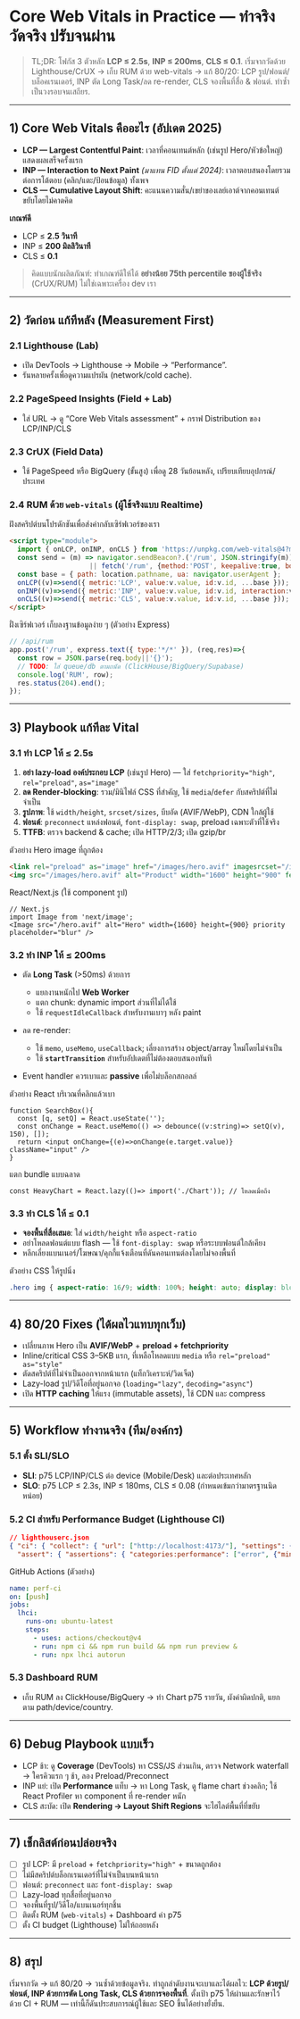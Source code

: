 # Core Web Vitals in Practice — ทำจริง วัดจริง ปรับจนผ่าน

> TL;DR: โฟกัส 3 ตัวหลัก **LCP ≤ 2.5s**, **INP ≤ 200ms**, **CLS ≤ 0.1**. เริ่มจากวัดด้วย Lighthouse/CrUX → เก็บ RUM ด้วย web-vitals → แก้ 80/20: LCP รูป/ฟอนต์/บล็อคเรนเดอร์, INP ตัด Long Task/ลด re-render, CLS จองพื้นที่สื่อ & ฟอนต์. ทำซ้ำเป็นวงรอบจนเสถียร.

---

## 1) Core Web Vitals คืออะไร (อัปเดต 2025)

* **LCP — Largest Contentful Paint**: เวลาที่คอนเทนต์หลัก (เช่นรูป Hero/หัวข้อใหญ่) แสดงผลเสร็จครั้งแรก
* **INP — Interaction to Next Paint** *(มาแทน FID ตั้งแต่ 2024)*: เวลาตอบสนองโดยรวมต่อการโต้ตอบ (คลิก/แตะ/ป้อนข้อมูล) ทั้งเพจ
* **CLS — Cumulative Layout Shift**: คะแนนความสั่น/เขย่าของเลย์เอาต์จากคอนเทนต์ขยับโดยไม่คาดคิด

**เกณฑ์ดี**

* LCP ≤ **2.5 วินาที**
* INP ≤ **200 มิลลิวินาที**
* CLS ≤ **0.1**

> คิดแบบนักผลิตภัณฑ์: ทำเกณฑ์ดีให้ได้ **อย่างน้อย 75th percentile ของผู้ใช้จริง** (CrUX/RUM) ไม่ใช่เฉพาะเครื่อง dev เรา

---

## 2) วัดก่อน แก้ทีหลัง (Measurement First)

### 2.1 Lighthouse (Lab)

* เปิด DevTools → Lighthouse → Mobile → “Performance”.
* รันหลายครั้งเพื่อดูความแปรผัน (network/cold cache).

### 2.2 PageSpeed Insights (Field + Lab)

* ใส่ URL → ดู “Core Web Vitals assessment” + กราฟ Distribution ของ LCP/INP/CLS

### 2.3 CrUX (Field Data)

* ใช้ PageSpeed หรือ BigQuery (ขั้นสูง) เพื่อดู 28 วันย้อนหลัง, เปรียบเทียบอุปกรณ์/ประเทศ

### 2.4 RUM ด้วย `web-vitals` (ผู้ใช้จริงแบบ Realtime)

ฝังสคริปต์บนโปรดักชันเพื่อส่งค่ากลับเซิร์ฟเวอร์ของเรา

```html
<script type="module">
  import { onLCP, onINP, onCLS } from 'https://unpkg.com/web-vitals@4?module';
  const send = (m) => navigator.sendBeacon?.('/rum', JSON.stringify(m))
                    || fetch('/rum', {method:'POST', keepalive:true, body:JSON.stringify(m)});
  const base = { path: location.pathname, ua: navigator.userAgent };
  onLCP((v)=>send({ metric:'LCP', value:v.value, id:v.id, ...base }));
  onINP((v)=>send({ metric:'INP', value:v.value, id:v.id, interaction:v.eventType, ...base }));
  onCLS((v)=>send({ metric:'CLS', value:v.value, id:v.id, ...base }));
</script>
```

ฝั่งเซิร์ฟเวอร์ เก็บลงฐานข้อมูลง่าย ๆ (ตัวอย่าง Express)

```js
// /api/rum
app.post('/rum', express.text({ type:'*/*' }), (req,res)=>{
  const row = JSON.parse(req.body||'{}');
  // TODO: ใส่ queue/db ตามถนัด (ClickHouse/BigQuery/Supabase)
  console.log('RUM', row);
  res.status(204).end();
});
```

---

## 3) Playbook แก้ทีละ Vital

### 3.1 ทำ LCP ให้ ≤ 2.5s

1. **อย่า lazy-load องค์ประกอบ LCP** (เช่นรูป Hero) — ใส่ `fetchpriority="high"`, `rel="preload"`, `as="image"`
2. **ลด Render‑blocking**: รวม/มินิไฟล์ CSS ที่สำคัญ, ใช้ `media`/`defer` กับสคริปต์ที่ไม่จำเป็น
3. **รูปภาพ**: ใช้ `width/height`, `srcset/sizes`, บีบอัด (AVIF/WebP), CDN ใกล้ผู้ใช้
4. **ฟอนต์**: `preconnect` แหล่งฟอนต์, `font-display: swap`, preload เฉพาะตัวที่ใช้จริง
5. **TTFB**: ตรวจ backend & cache; เปิด HTTP/2/3; เปิด gzip/br

ตัวอย่าง Hero image ที่ถูกต้อง

```html
<link rel="preload" as="image" href="/images/hero.avif" imagesrcset="/images/hero.avif 1x, /images/hero@2x.avif 2x" imagesizes="100vw" />
<img src="/images/hero.avif" alt="Product" width="1600" height="900" fetchpriority="high" decoding="async" />
```

React/Next.js (ใช้ component รูป)

```tsx
// Next.js
import Image from 'next/image';
<Image src="/hero.avif" alt="Hero" width={1600} height={900} priority placeholder="blur" />
```

### 3.2 ทำ INP ให้ ≤ 200ms

* ตัด **Long Task** (>50ms) ด้วยการ

  * แยกงานหนักไป **Web Worker**
  * แตก chunk: dynamic import ส่วนที่ไม่ได้ใช้
  * ใช้ `requestIdleCallback` สำหรับงานเบาๆ หลัง paint
* ลด re-render:

  * ใช้ `memo`, `useMemo`, `useCallback`; เลี่ยงการสร้าง object/array ใหม่โดยไม่จำเป็น
  * ใช้ **`startTransition`** สำหรับอัปเดตที่ไม่ต้องตอบสนองทันที
* Event handler ควรเบาและ **passive** เพื่อไม่บล็อกสกอลล์

ตัวอย่าง React บริเวณที่คลิกแล้วเบา

```tsx
function SearchBox(){
  const [q, setQ] = React.useState('');
  const onChange = React.useMemo(() => debounce((v:string)=> setQ(v), 150), []);
  return <input onChange={(e)=>onChange(e.target.value)} className="input" />
}
```

แตก bundle แบบฉลาด

```tsx
const HeavyChart = React.lazy(()=> import('./Chart')); // โหลดเมื่อถึง
```

### 3.3 ทำ CLS ให้ ≤ 0.1

* **จองพื้นที่สื่อเสมอ**: ใส่ `width/height` หรือ `aspect-ratio`
* อย่าโหลดฟอนต์แบบ flash — ใช้ `font-display: swap` หรือระบบฟอนต์ใกล้เคียง
* หลีกเลี่ยงแบนเนอร์/โฆษณา/คุกกี้แจ้งเตือนที่ดันคอนเทนต์ลงโดยไม่จองพื้นที่

ตัวอย่าง CSS ให้รูปนิ่ง

```css
.hero img { aspect-ratio: 16/9; width: 100%; height: auto; display: block; }
```

---

## 4) 80/20 Fixes (ได้ผลไวแทบทุกเว็บ)

* เปลี่ยนภาพ Hero เป็น **AVIF/WebP** + **preload + fetchpriority**
* Inline/critical CSS 3–5KB แรก, ที่เหลือโหลดแบบ `media` หรือ `rel="preload" as="style"`
* ตัดสคริปต์ที่ไม่จำเป็นออกจากหน้าแรก (แท็กวิเคราะห์/วิดเจ็ต)
* Lazy-load รูป/วิดีโอที่อยู่นอกจอ (`loading="lazy"`, `decoding="async"`)
* เปิด **HTTP caching** ให้แรง (immutable assets), ใช้ CDN และ compress

---

## 5) Workflow ทำงานจริง (ทีม/องค์กร)

### 5.1 ตั้ง SLI/SLO

* **SLI**: p75 LCP/INP/CLS ต่อ device (Mobile/Desk) และต่อประเทศหลัก
* **SLO**: p75 LCP ≤ 2.3s, INP ≤ 180ms, CLS ≤ 0.08 (กำหนดเข้มกว่ามาตรฐานนิดหน่อย)

### 5.2 CI สำหรับ Performance Budget (Lighthouse CI)

```json
// lighthouserc.json
{ "ci": { "collect": { "url": ["http://localhost:4173/"], "settings": { "preset": "mobile" } },
  "assert": { "assertions": { "categories:performance": ["error", {"minScore": 0.9}] } } } }
```

GitHub Actions (ตัวอย่าง)

```yaml
name: perf-ci
on: [push]
jobs:
  lhci:
    runs-on: ubuntu-latest
    steps:
      - uses: actions/checkout@v4
      - run: npm ci && npm run build && npm run preview &
      - run: npx lhci autorun
```

### 5.3 Dashboard RUM

* เก็บ RUM ลง ClickHouse/BigQuery → ทำ Chart p75 รายวัน, ผังค่าผิดปกติ, แยกตาม path/device/country.

---

## 6) Debug Playbook แบบเร็ว

* LCP ช้า: ดู **Coverage** (DevTools) หา CSS/JS ส่วนเกิน, ตรวจ Network waterfall → ใครคิวแรก ๆ ช้า, ลอง Preload/Preconnect
* INP แย่: เปิด **Performance** แท็บ → หา Long Task, ดู flame chart ช่วงคลิก; ใช้ React Profiler หา component ที่ re-render หนัก
* CLS สะบัด: เปิด **Rendering → Layout Shift Regions** จะไฮไลต์พื้นที่ที่ขยับ

---

## 7) เช็กลิสต์ก่อนปล่อยจริง

* [ ] รูป LCP: มี `preload` + `fetchpriority="high"` + ขนาดถูกต้อง
* [ ] ไม่มีสคริปต์บล็อกเรนเดอร์ที่ไม่จำเป็นบนหน้าแรก
* [ ] ฟอนต์: `preconnect` และ `font-display: swap`
* [ ] Lazy-load ทุกสื่อที่อยู่นอกจอ
* [ ] จองพื้นที่รูป/วิดีโอ/แบนเนอร์ทุกชิ้น
* [ ] ติดตั้ง RUM (`web-vitals`) + Dashboard ค่า p75
* [ ] ตั้ง CI budget (Lighthouse) ไม่ให้ถอยหลัง

---

## 8) สรุป

เริ่มจากวัด → แก้ 80/20 → วนซ้ำด้วยข้อมูลจริง. ทำถูกลำดับงานจะเบาและได้ผลไว: **LCP ด้วยรูป/ฟอนต์, INP ด้วยการตัด Long Task, CLS ด้วยการจองพื้นที่**. ตั้งเป้า p75 ให้ผ่านและรักษาไว้ด้วย CI + RUM — เท่านี้ก็ดันประสบการณ์ผู้ใช้และ SEO ขึ้นได้อย่างยั่งยืน.
